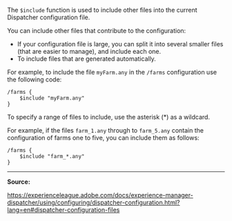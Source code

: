 The `$include` function is used to include other files into the current Dispatcher configuration file.

You can include other files that contribute to the configuration:
- If your configuration file is large, you can split it into several smaller files (that are easier to manage), and include each one.
- To include files that are generated automatically.

For example, to include the file `myFarm.any` in the `/farms` configuration use the following code:

```
/farms {
	$include "myFarm.any"
}
```

To specify a range of files to include, use the asterisk (*) as a wildcard.

For example, if the files `farm_1.any` through to `farm_5.any` contain the configuration of farms one to five, you can include them as follows:

```
/farms {
	$include "farm_*.any"
}
```

---

**Source:**

https://experienceleague.adobe.com/docs/experience-manager-dispatcher/using/configuring/dispatcher-configuration.html?lang=en#dispatcher-configuration-files
